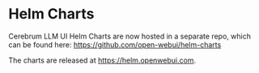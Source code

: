 # Helm Charts
Cerebrum LLM UI Helm Charts are now hosted in a separate repo, which can be found here: https://github.com/open-webui/helm-charts 

The charts are released at https://helm.openwebui.com. 